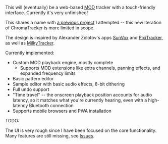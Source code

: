 This will (eventually) be a web-based [MOD](https://en.wikipedia.org/wiki/MOD_(file_format)) tracker with a touch-friendly interface. Currently it's very unfinished!

This shares a name with [a previous project](https://github.com/vanjac/chromatracker) I attempted -- this new iteration of ChromaTracker is more limited in scope.

The design is inspired by Alexander Zolotov's apps [SunVox](https://www.warmplace.ru/soft/sunvox/) and [PixiTracker](https://www.warmplace.ru/soft/pixitracker/), as well as [MilkyTracker](https://milkytracker.org/).

Currently implemented:

- Custom MOD playback engine, mostly complete
  - Supports MOD extensions like extra channels, panning effects, and expanded frequency limits
- Basic pattern editor
- Sample editor with basic audio effects, 8-bit dithering
- Full undo support
- "Time travel" -- the onscreen playback position accounts for audio latency, so it matches what you're currently hearing, even with a high-latency Bluetooth connection
- Supports mobile browsers and PWA installation

TODO:

The UI is very rough since I have been focused on the core functionality. Many features are still missing, see [Issues](https://github.com/vanjac/chromatracker-js/milestone/1).
